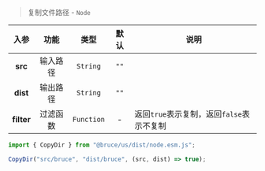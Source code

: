 > 复制文件路径 - `Node`

入参|功能|类型|默认|说明
:-:|:-:|:-:|:-:|-
**src**|输入路径|`String`|`""`
**dist**|输出路径|`String`|`""`
**filter**|过滤函数|`Function`|-|返回`true`表示复制，返回`false`表示不复制

```js
import { CopyDir } from "@bruce/us/dist/node.esm.js";

CopyDir("src/bruce", "dist/bruce", (src, dist) => true);
```